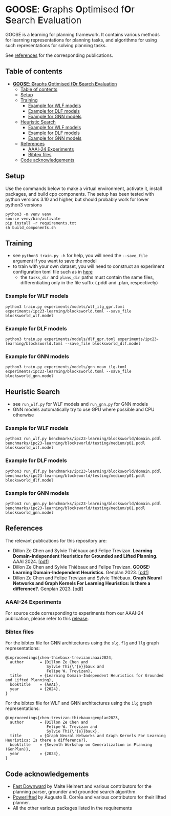 # <span style="font-weight:normal">**GOOSE**: **G**raphs **O**ptimised f**O**r **S**earch **E**valuation</span>

GOOSE is a learning for planning framework. It contains various methods for learning representations for planning tasks, and algorithms for using such representations for solving planning tasks.

See [references](#references) for the corresponding publications.

## Table of contents
- [**GOOSE**: **G**raphs **O**ptimised f**O**r **S**earch **E**valuation](#goose-graphs-optimised-for-search-evaluation)
  - [Table of contents](#table-of-contents)
  - [Setup](#setup)
  - [Training](#training)
    - [Example for WLF models](#example-for-wlf-models)
    - [Example for DLF models](#example-for-dlf-models)
    - [Example for GNN models](#example-for-gnn-models)
  - [Heuristic Search](#heuristic-search)
    - [Example for WLF models](#example-for-wlf-models-1)
    - [Example for DLF models](#example-for-dlf-models-1)
    - [Example for GNN models](#example-for-gnn-models-1)
  - [References](#references)
    - [AAAI-24 Experiments](#aaai-24-experiments)
    - [Bibtex files](#bibtex-files)
  - [Code acknowledgements](#code-acknowledgements)

## Setup
Use the commands below to make a virtual environment, activate it, install packages, and build cpp components.
The setup has been tested with python versions 3.10 and higher, but should probably work for lower python3 versions
```
python3 -m venv venv
source venv/bin/activate
pip install -r requirements.txt
sh build_components.sh
```

## Training
- see `python3 train.py -h` for help, you will need the `--save_file` argument if you want to save the model
- to train with your own dataset, you will need to construct an experiment configuration toml file such as in [here](experiments/ipc23-learning/blocksworld.toml)
  - the `tasks_dir` and `plans_dir` paths must contain the same files, differentiating only in the file suffix (.pddl and .plan, respectively)

### Example for WLF models
```
python3 train.py experiments/models/wlf_ilg_gpr.toml experiments/ipc23-learning/blocksworld.toml --save_file blocksworld_wlf.model
```

### Example for DLF models
```
python3 train.py experiments/models/dlf_gpr.toml experiments/ipc23-learning/blocksworld.toml --save_file blocksworld_dlf.model
```

### Example for GNN models
```
python3 train.py experiments/models/gnn_mean_ilg.toml experiments/ipc23-learning/blocksworld.toml --save_file blocksworld_gnn.model
```

## Heuristic Search
- see `run_wlf.py` for WLF models and `run_gnn.py` for GNN models
- GNN models automatically try to use GPU where possible and CPU otherwise

### Example for WLF models
```
python3 run_wlf.py benchmarks/ipc23-learning/blocksworld/domain.pddl benchmarks/ipc23-learning/blocksworld/testing/medium/p01.pddl blocksworld_wlf.model
```

### Example for DLF models
```
python3 run_dlf.py benchmarks/ipc23-learning/blocksworld/domain.pddl benchmarks/ipc23-learning/blocksworld/testing/medium/p01.pddl blocksworld_dlf.model
```

### Example for GNN models
```
python3 run_gnn.py benchmarks/ipc23-learning/blocksworld/domain.pddl benchmarks/ipc23-learning/blocksworld/testing/medium/p01.pddl blocksworld_gnn.model
```

## References
The relevant publications for this repository are:

- Dillon Ze Chen and Sylvie Thiébaux and Felipe Trevizan. **Learning Domain-Independent Heuristics for Grounded and Lifted Planning**. AAAI 2024. [[pdf](https://dillonzchen.github.io/publications/Chen2024Goose.pdf)]
- Dillon Ze Chen and Sylvie Thiébaux and Felipe Trevizan. **GOOSE: Learning Domain-Independent Heuristics**. Genplan 2023. [[pdf](https://dillonzchen.github.io/publications/Chen2023Wl.pdf)]
- Dillon Ze Chen and Felipe Trevizan and Sylvie Thiébaux. **Graph Neural Networks and Graph Kernels For Learning Heuristics: Is there a difference?**. Genplan 2023. [[pdf](https://dillonzchen.github.io/publications/Chen2023Goose.pdf)]

### AAAI-24 Experiments
For source code corresponding to experiments from our AAAI-24 publication, please refer to this [release](https://github.com/DillonZChen/goose/releases/tag/v1.0.0).

### Bibtex files
For the bibtex file for GNN architectures using the `slg`, `flg` and `llg` graph representations:
```
@inproceedings{chen-thiebaux-trevizan:aaai2024,
  author       = {Dillon Ze Chen and
                  Sylvie Thi{\'{e}}baux and
                  Felipe W. Trevizan},
  title        = {Learning Domain-Independent Heuristics for Grounded and Lifted Planning},
  booktitle    = {AAAI},
  year         = {2024},
}
```

For the bibtex file for WLF and GNN architectures using the `ilg` graph representations:
```
@inproceedings{chen-trevizan-thiebaux:genplan2023,
  author       = {Dillon Ze Chen and
                  Felipe W. Trevizan and 
                  Sylvie Thi{\'{e}}baux},
  title        = {Graph Neural Networks and Graph Kernels For Learning Heuristics: Is there a difference?},
  booktitle    = {Seventh Workshop on Generalization in Planning (GenPlan)},
  year         = {2023},
}
```

## Code acknowledgements
- [Fast Downward](https://github.com/aibasel/downward) by Malte Helmert and various contributors for the planning parser, grounder and grounded search algorithm.
- [Powerlifted](https://github.com/abcorrea/powerlifted) by Augusto B. Corrêa and various contributors for their lifted planner.
- All the other various packages listed in the requirements
